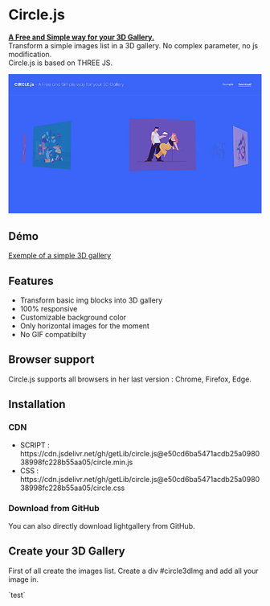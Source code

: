 # Circle.js

<p><b><a href="http://basical.fr/test/3d/circle/">A Free and Simple way for your 3D Gallery.</a></b><br/>
Transform a simple images list in a 3D gallery. No complex parameter, no js modification.<br/>
  Circle.js is based on THREE JS.
</p>
<p><img src="circle-capture.jpg" /></p>
<h2>Démo</h2>
<a href="http://basical.fr/test/3d/circle/exemple.html">Exemple of a simple 3D gallery</a>
<h2>Features</h2>
<ul>
  <li>Transform basic img blocks into 3D gallery</li>
  <li>100% responsive</li>
  <li>Customizable background color </li>
  <li>Only horizontal images for the moment</li>
  <li>No GIF compatibilty</li>
  </ul>
<h2>Browser support</h2>
<p>Circle.js supports all browsers in her last version : Chrome, Firefox, Edge.</p>
<h2>Installation</h2>
<h3>CDN</h3>
<ul>
  <li>SCRIPT : https://cdn.jsdelivr.net/gh/getLib/circle.js@e50cd6ba5471acdb25a098038998fc228b55aa05/circle.min.js</li>
  <li>CSS : https://cdn.jsdelivr.net/gh/getLib/circle.js@e50cd6ba5471acdb25a098038998fc228b55aa05/circle.css</li>
</ul>
<h3>Download from GitHub</h3>
<p>You can also directly download lightgallery from GitHub.</p>
<h2>Create your 3D Gallery</h2>
<p>First of all create the images list. Create a div #circle3dImg and add all your image in.</p>
`test`
